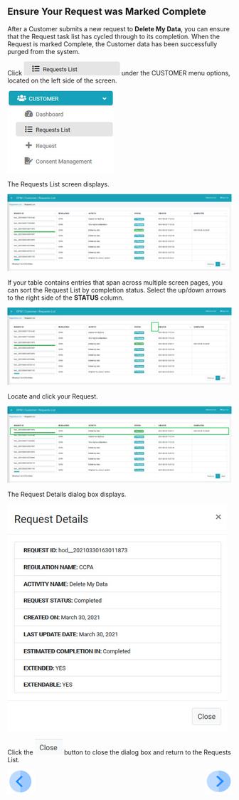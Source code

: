 ## Ensure Your Request was Marked Complete

After a Customer submits a new request to **Delete My Data**, you can ensure that the Request task list has cycled through to its completion. When the Request is marked Complete, the Customer data has been successfully purged from the system.

Click ![image](/articles/demo_project/DPM_Demo_Project/images/06_9_Purging_RequestList_LeftPanel.jpg) under the CUSTOMER menu options, located on the left side of the screen. 

![image](/articles/demo_project/DPM_Demo_Project/images/06_10_Purging_RequestList_LeftPanel2.jpg)     

The Requests List screen displays.

![image](/articles/demo_project/DPM_Demo_Project/images/06_8_Purging_EnsureDeletion.jpg)

If your table contains entries that span across multiple screen pages, you can sort the Request List by completion status. Select the up/down arrows to the right side of the **STATUS** column. 

![image](/articles/demo_project/DPM_Demo_Project/images/06_8_Purging_EnsureDeletion5.jpg)

Locate and click your Request.

![image](/articles/demo_project/DPM_Demo_Project/images/06_8_Purging_EnsureDeletion4.jpg)

The Request Details dialog box displays. 

![image](/articles/demo_project/DPM_Demo_Project/images/06_11_Purging_EnsureDeletion2.jpg)

Click the ![image](/articles/demo_project/DPM_Demo_Project/images/06_ICON_Close.jpg) button to close the dialog box and return to the Requests List.



[![Previous](/articles/demo_project/DPM_Demo_Project/images/Previous.png)]( /articles/demo_project/DPM_Demo_Project/06_Purging/03_03_Purging_Submit_a_Request_to_Purge.md)[<img align="right" width="60" height="54" src="/articles/demo_project/DPM_Demo_Project/images/Next.png">](/articles/demo_project/DPM_Demo_Project/06_Purging/03_05_Purging_View_Your_Data.md)
